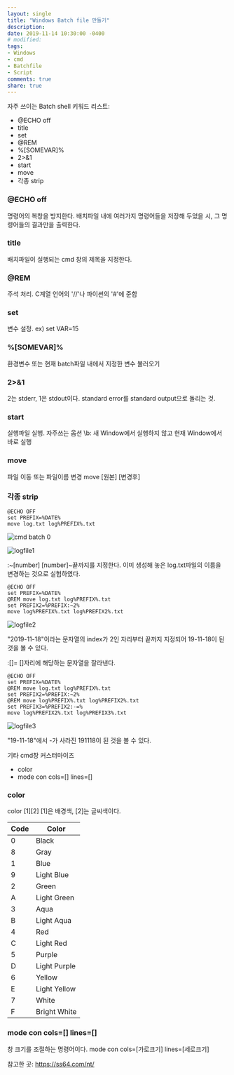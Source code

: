 ```yaml
---
layout: single
title: "Windows Batch file 만들기"
description:
date: 2019-11-14 10:30:00 -0400
# modified: 
tags: 
- Windows
- cmd
- Batchfile
- Script
comments: true
share: true
---
```



자주 쓰이는 Batch shell 키워드 리스트:
- @ECHO off
- title
- set
- @REM
- %[SOMEVAR]%
- 2>&1
- start
- move
- 각종 strip


### @ECHO off

명령어의 복창을 방지한다. 배치파일 내에 여러가지 명령어들을 저장해 두었을 시, 그 명령어들의 결과만을 출력한다.


### title

배치파일이 실행되는 cmd 창의 제목을 지정한다.


### @REM

주석 처리. C계열 언어의 '//'나 파이썬의 '#'에 준함


### set

변수 설정.
ex) set VAR=15


### %[SOMEVAR]%

환경변수 또는 현재 batch파일 내에서 지정한 변수 불러오기


### 2>&1

2는 stderr, 1은 stdout이다. standard error를 standard output으로 돌리는 것.


### start

실행파일 실행.
자주쓰는 옵션 \b: 새 Window에서 실행하지 않고 현재 Window에서 바로 실행


### move

파일 이동 또는 파일이름 변경
move [원본] [변경후]


### 각종 strip

```
@ECHO OFF
set PREFIX=%DATE%
move log.txt log%PREFIX%.txt
```
![cmd batch 0]({{site.baseurl}}{{site.baseurl}}/_posts/2019-11-18-Windows-Batch-file/0.PNG)

![logfile1]({{site.baseurl}}{{site.baseurl}}/_posts/2019-11-18-Windows-Batch-file/1.PNG)

:~[number]
[number]~끝까지를 지정한다.
이미 생성해 놓은 log.txt파일의 이름을 변경하는 것으로 실험하였다.

```
@ECHO OFF
set PREFIX=%DATE%
@REM move log.txt log%PREFIX%.txt
set PREFIX2=%PREFIX:~2%
move log%PREFIX%.txt log%PREFIX2%.txt
```

![logfile2]({{site.baseurl}}{{site.baseurl}}/_posts/2019-11-18-Windows-Batch-file/2.PNG)

"2019-11-18"이라는 문자열의 index가 2인 자리부터 끝까지 지정되어 19-11-18이 된 것을 볼 수 있다.

:[]=
[]자리에 해당하는 문자열을 잘라낸다.
```
@ECHO OFF
set PREFIX=%DATE%
@REM move log.txt log%PREFIX%.txt
set PREFIX2=%PREFIX:~2%
@REM move log%PREFIX%.txt log%PREFIX2%.txt
set PREFIX3=%PREFIX2:-=%
move log%PREFIX2%.txt log%PREFIX3%.txt
```

![logfile3]({{site.baseurl}}{{site.baseurl}}/_posts/2019-11-18-Windows-Batch-file/3.PNG)

"19-11-18"에서 -가 사라진 191118이 된 것을 볼 수 있다.



기타 cmd창 커스터마이즈
- color
- mode con cols=[] lines=[]


### color

color [1][2]
[1]은 배경색, [2]는 글씨색이다.

|Code|Color|
|----|-----|
| 0 | Black |
| 8 | Gray |
| 1 | Blue |
| 9 | Light Blue |
| 2 | Green |
| A | Light Green |
| 3 | Aqua |
| B | Light Aqua |
| 4 | Red |
| C | Light Red |
| 5 | Purple |
| D | Light Purple |
| 6 | Yellow |
| E | Light Yellow |
| 7 | White |
| F | Bright White |


### mode con cols=[] lines=[]

창 크기를 조절하는 명령어이다.
mode con cols=[가로크기] lines=[세로크기]


참고한 곳: https://ss64.com/nt/